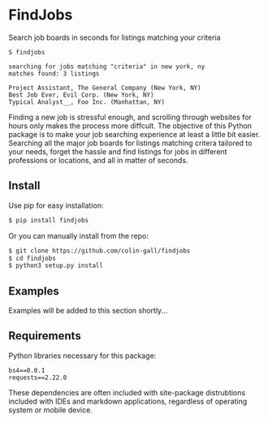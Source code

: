 # FindJobs

Search job boards in seconds for listings matching your criteria

```
S findjobs

searching for jobs matching "criteria" in new york, ny
matches found: 3 listings

Project Assistant, The General Company (New York, NY)
Best Job Ever, Evil Corp. (New York, NY)
Typical Analyst__, Foo Inc. (Manhattan, NY)
```

Finding a new job is stressful enough, and scrolling through websites for hours only makes the process more diffcult. The objective of this Python package is to make your job searching experience at least a little bit easier. Searching all the major job boards for listings matching critera tailored to your needs, forget the hassle and find listings for jobs in different professions or locations, and all in matter of seconds.

## Install

Use pip for easy installation:

```bash
$ pip install findjobs
```
    
Or you can manually install from the repo:

```bash
$ git clone https://github.com/colin-gall/findjobs
$ cd findjobs
$ python3 setup.py install
```

## Examples

Examples will be added to this section shortly...

## Requirements

Python libraries necessary for this package:

```
bs4==0.0.1
requests==2.22.0
```

These dependencies are often included with site-package distrubtions included with IDEs
and markdown applications, regardless of operating system or mobile device.






